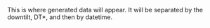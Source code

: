 This is where generated data will appear. It will be separated by the downtilt, DT*, and then by datetime. 
